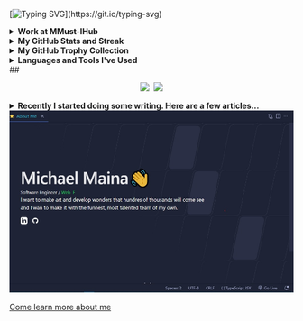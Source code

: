 
[![Typing SVG](https://readme-typing-svg.demolab.com?font=Fira+Code&duration=2000&pause=1000&color=2BF715FF&background=FFFFF900&center=true&vCenter=true&width=435&lines=Hello%F0%9F%91%8B;I'm+Michael+Maina;A+software+developer;And+I+love+coffee...)](https://git.io/typing-svg)

<details><summary><b>Work at MMust-IHub</b></summary>

I am a student at mmust and also the current [MMUST-Ihub](https://mmust-ihub.vercel.app) Development Lead. I major in frontend and mobile development. I use react, nextJs for web development and React native for mobile development

</details>

<details><summary><b>My GitHub Stats and Streak</b></summary>

<p align="center"><img src="https://github-readme-stats.vercel.app/api?username=Muchael123&show_icons=true&count_private=true&hide=issues,contribs&theme=react" alt="GitHub stats" /></p>

<p align="center"><img src="https://streak-stats.demolab.com?user=Muchael123&theme=react&border_radius=5&date_format=M%20j%5B%2C%20Y%5D&currStreakNum=DD0000" alt="Muchael123's GitHub streak stats" /></p>

<!-- <p align="center"><img src="https://github-readme-stats-flax-seven-13.vercel.app?user=Muchael123&theme=react&border_radius=5&fire=FF0000&ring=FF0000&currStreakNum=FF0000" alt="Muchael123's GitHub streak stats" /></p> -->

<!-- <p align="center"><img src="https://github-readme-streak-stats.herokuapp.com?user=Muchael123=react&border_radius=5&fire=FF0000&ring=FF0000&currStreakNum=FF0000" alt="Muchael123's GitHub streak stats" /></p> -->

</details>

<details><summary><b>My GitHub Trophy Collection</b></summary>

<p align="center">
<img alig src="https://github-profile-trophy.vercel.app/?username=Muchael123&margin-w=8&column=4&title=MultipleLang,Organizations,Repositories,Commits,Followers,PullRequest,Stars,Issues&theme=darkhub&no-frame=true" alt="github trophies" />
</p>

</details>

<details><summary><b>Languages and Tools I've Used</b></summary>
<br>
<p align="center">
  <img src="https://skillicons.dev/icons?i=html,css,js,react,nextjs,bootstrap,tailwind,mongodb,supabase,nodejs,prisma,jest,bitbucket,docker,prometheus,androidstudio,git,github,azure,vercel,emacs,figma,gcp,githubactions,gradle,graphql,vscode&perline=7&theme=dark" />
</p>
<br><br>

</details>
## </ GitHub Stats >

<p align="center">
  <a href=""><img src="https://github-readme-stats.vercel.app/api/top-langs/?username=Muchael123&layout=compact&langs_count=103&theme=shades-of-purple"/></a>&nbsp
  <a href=""><img src="https://github-readme-stats.vercel.app/api?username=Muchael123&count_private=true&show_icons=true3&theme=shades-of-purple"/></a>
</p>

<details><summary><b>Recently I started doing some writing. Here are a few articles...</b></summary>

<!-- BLOG-POST-LIST:START -->
 [Introduction to nodejs!](https://installing-node-js.hashnode.dev/introduction-to-nodejs)
 <br/>
 [The 5 essential elements of a winning landing page!](https://installing-node-js.hashnode.dev/the-5-essential-elements-of-a-winning-landing-page)
 <br/>
  [ExpressJs project setup!](https://express-roject-setup.hashnode.dev/api-setup-nodejs)

</details>


<a href="https://michael-maina.me/#about-me">
  <img
    alt="I want to make art and develop wonders that hundres of thousands will come see, \n and I wan to make it with the funnest, most talented team of my own" width="750"
    src="https://github.com/Muchael123/Muchael123/blob/main/Maich.jpeg"
  />
</a>

[Come learn more about me](https://michael-maina.me/#about-me)
